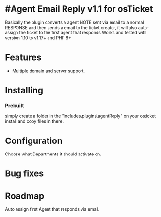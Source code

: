 #Agent Email Reply v1.1 for osTicket 
=====================================
Basically the plugin converts a agent NOTE sent via email to a normal RESPONSE and then sends a email to the ticket creator, it will also auto-assign the ticket to the first agent that responds
Works and tested with version 1.10 to v1.17+ and PHP 8+

Features
========
 - Multiple domain and server support.
 
Installing
==========

### Prebuilt

simply create a folder in the "includes\plugins\agentReply" on your osticket install and copy files in there.

Configuration 
=============
Choose what Departments it should activate on.

Bug fixes
===========


Roadmap
==========
Auto assign first Agent that responds via email.
